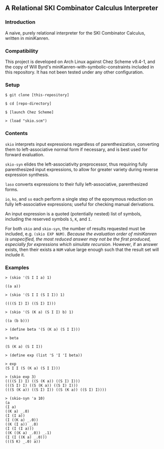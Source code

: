 ## A Relational SKI Combinator Calculus Interpreter

### Introduction
A naive, purely relational interpreter for the SKI Combinator Calculus, written in miniKanren.

### Compatibility
This project is developed on Arch Linux against Chez Scheme v9.4-1, and the copy of Will Byrd's miniKanren-with-symbolic-constraints included in this repository. It has not been tested under any other configuration.

### Setup
```
$ git clone [this-repository]

$ cd [repo-directory]

$ [launch Chez Scheme]

> (load "skio.scm")
```

### Contents
`skio` interprets input expressions regardless of parenthesization, converting them to left-associative normal form if necessary, and is best used for forward evaluation.

`skio-syn` elides the left-associativity preprocessor, thus requiring fully parenthesized input expressions, to allow for greater variety during reverse expression synthesis.

`laso` converts expressions to their fully left-associative, parenthesized forms.

`io`, `ko`, and `so` each perform a single step of the eponymous reduction on fully left-associative expressions; useful for checking manual derivations. 

An input expression is a quoted (potentially nested) list of symbols, including the reserved symbols `S`, `K`, and `I`.

For both `skio` and `skio-syn`, the number of results requested must be included, e.g. `(skio EXP NUM)`. *Because the evaluation order of miniKanren is unspecified, the most reduced answer may not be the first produced, especially for expressions which simulate recursion.* However, if an answer exists, then their exists a `NUM` value large enough such that the result set will include it.

### Examples
```
> (skio '(S I I a) 1)

((a a))

> (skio '(S I I (S I I)) 1)

((((S I) I) ((S I) I)))

> (skio '(S (K a) (S I I) b) 1)

((a (b b)))

> (define beta '(S (K a) (S I I)))

> beta

(S (K a) (S I I))

> (define exp (list 'S 'I 'I beta))

> exp
(S I I (S (K a) (S I I)))

> (skio exp 3)
((((S I) I) ((S (K a)) ((S I) I)))
(((S I) I) ((S (K a)) ((S I) I)))
(((S (K a)) ((S I) I)) ((S (K a)) ((S I) I))))

> (skio-syn 'a 10)
(a
(I a)
((K a) _.0)
(I (I a))
(I ((K a) _.0))
((K (I a)) _.0)
(I (I (I a)))
((K ((K a) _.0)) _.1)
(I (I ((K a) _.0)))
(((S K) _.0) a))
```







